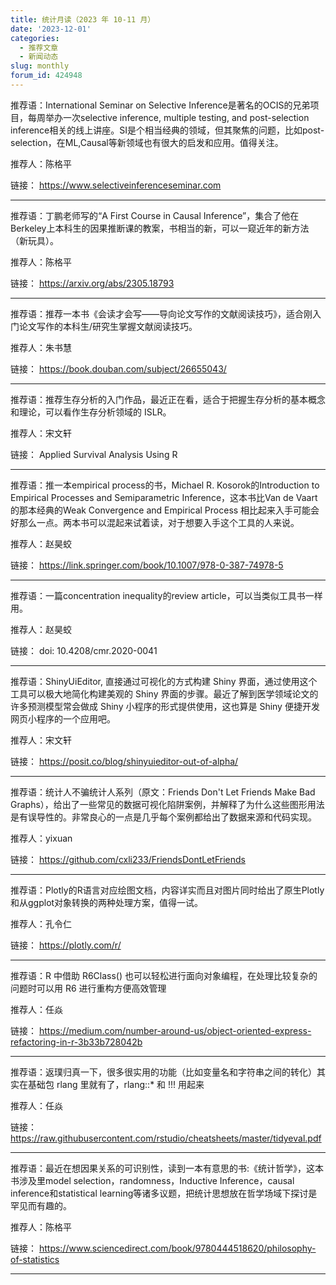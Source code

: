 ```yaml
---
title: 统计月读（2023 年 10-11 月）
date: '2023-12-01'
categories:
  - 推荐文章
  - 新闻动态
slug: monthly
forum_id: 424948
---
```


推荐语：International Seminar on Selective Inference是著名的OCIS的兄弟项目，每周举办一次selective inference, multiple testing, and post-selection inference相关的线上讲座。SI是个相当经典的领域，但其聚焦的问题，比如post-selection，在ML,Causal等新领域也有很大的启发和应用。值得关注。

推荐人：陈格平

链接： https://www.selectiveinferenceseminar.com

---

推荐语：丁鹏老师写的“A First Course in Causal Inference”，集合了他在Berkeley上本科生的因果推断课的教案，书相当的新，可以一窥近年的新方法（新玩具）。

推荐人：陈格平

链接： https://arxiv.org/abs/2305.18793

---

推荐语：推荐一本书《会读才会写——导向论文写作的文献阅读技巧》，适合刚入门论文写作的本科生/研究生掌握文献阅读技巧。

推荐人：朱书慧

链接： https://book.douban.com/subject/26655043/

---

推荐语：推荐生存分析的入门作品，最近正在看，适合于把握生存分析的基本概念和理论，可以看作生存分析领域的 ISLR。

推荐人：宋文轩

链接： Applied Survival Analysis Using R

---

推荐语：推一本empirical process的书，Michael R. Kosorok的Introduction to Empirical Processes and Semiparametric Inference，这本书比Van de Vaart的那本经典的Weak Convergence and Empirical Process 相比起来入手可能会好那么一点。两本书可以混起来试着读，对于想要入手这个工具的人来说。

推荐人：赵昊蛟

链接： https://link.springer.com/book/10.1007/978-0-387-74978-5

---

推荐语：一篇concentration inequality的review article，可以当类似工具书一样用。

推荐人：赵昊蛟

链接： doi: 10.4208/cmr.2020-0041

---

推荐语：ShinyUiEditor, 直接通过可视化的方式构建 Shiny 界面，通过使用这个工具可以极大地简化构建美观的 Shiny 界面的步骤。最近了解到医学领域论文的许多预测模型常会做成 Shiny 小程序的形式提供使用，这也算是 Shiny 便捷开发网页小程序的一个应用吧。

推荐人：宋文轩

链接： https://posit.co/blog/shinyuieditor-out-of-alpha/

---

推荐语：统计人不骗统计人系列（原文：Friends Don't Let Friends Make Bad Graphs），给出了一些常见的数据可视化陷阱案例，并解释了为什么这些图形用法是有误导性的。非常良心的一点是几乎每个案例都给出了数据来源和代码实现。

推荐人：yixuan

链接： https://github.com/cxli233/FriendsDontLetFriends

---

推荐语：Plotly的R语言对应绘图文档，内容详实而且对图片同时给出了原生Plotly和从ggplot对象转换的两种处理方案，值得一试。

推荐人：孔令仁

链接： https://plotly.com/r/

---

推荐语：R 中借助 R6Class() 也可以轻松进行面向对象编程，在处理比较复杂的问题时可以用 R6 进行重构方便高效管理

推荐人：任焱

链接： https://medium.com/number-around-us/object-oriented-express-refactoring-in-r-3b33b728042b

---

推荐语：返璞归真一下，很多很实用的功能（比如变量名和字符串之间的转化）其实在基础包 rlang 里就有了，rlang::* 和 !!! 用起来

推荐人：任焱

链接： https://raw.githubusercontent.com/rstudio/cheatsheets/master/tidyeval.pdf

---

推荐语：最近在想因果关系的可识别性，读到一本有意思的书:《统计哲学》，这本书涉及里model selection，randomness，Inductive Inference，causal inference和statistical learning等诸多议题，把统计思想放在哲学场域下探讨是罕见而有趣的。

推荐人：陈格平

链接： https://www.sciencedirect.com/book/9780444518620/philosophy-of-statistics

---
